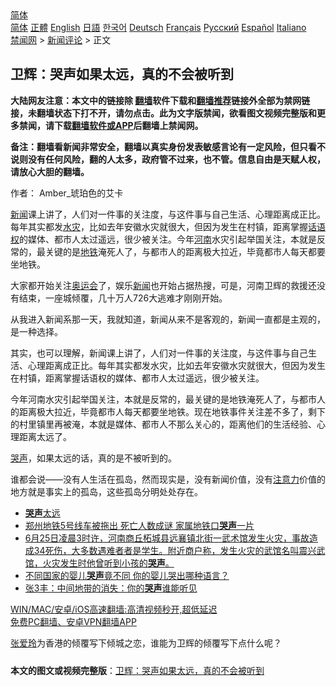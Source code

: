  <!-- 面包屑导航 --> <div class="breadcrumb"><!-- GTranslate: https://gtranslate.io/ -->  <div class="switcher notranslate">  <div class="selected">  <a href="#" onclick="return false;"> 简体</a>  </div>  <div class="option">  <a href="https://www.bannedbook.org" onclick="doGTranslate('zh-CN|zh-CN');jQuery('div.switcher div.selected a').html(jQuery(this).html());return false;" title="简体中文" class="nturl selected"> 简体</a>  <a href="https://www.bannedbook.org/zh-tw/" onclick="doGTranslate('zh-CN|zh-TW');jQuery('div.switcher div.selected a').html(jQuery(this).html());return false;" title="繁體中文" class="nturl"> 正體</a>  <a href="https://www.bannedbook.org/en/" onclick="doGTranslate('zh-CN|en');jQuery('div.switcher div.selected a').html(jQuery(this).html());return false;" title="English" class="nturl"> English</a>  <a href="https://www.bannedbook.org/ja/" onclick="doGTranslate('zh-CN|ja');jQuery('div.switcher div.selected a').html(jQuery(this).html());return false;" title="日本語" class="nturl"> 日語</a>  <a href="https://www.bannedbook.org/ko/" onclick="doGTranslate('zh-CN|ko');jQuery('div.switcher div.selected a').html(jQuery(this).html());return false;" title="한국어" class="nturl"> 한국어</a>  <a href="https://www.bannedbook.org/de/" onclick="doGTranslate('zh-CN|de');jQuery('div.switcher div.selected a').html(jQuery(this).html());return false;" title="Deutsch" class="nturl"> Deutsch</a>  <a href="https://www.bannedbook.org/fr/" onclick="doGTranslate('zh-CN|fr');jQuery('div.switcher div.selected a').html(jQuery(this).html());return false;" title="Français" class="nturl"> Français</a>  <a href="https://www.bannedbook.org/ru/" onclick="doGTranslate('zh-CN|ru');jQuery('div.switcher div.selected a').html(jQuery(this).html());return false;" title="Русский" class="nturl"> Русский</a>  <a href="https://www.bannedbook.org/es/" onclick="doGTranslate('zh-CN|es');jQuery('div.switcher div.selected a').html(jQuery(this).html());return false;" title="Español" class="nturl"> Español</a>  <a href="https://www.bannedbook.org/it/" onclick="doGTranslate('zh-CN|it');jQuery('div.switcher div.selected a').html(jQuery(this).html());return false;" title="Italiano" class="nturl"> Italiano</a>  </div>  </div>      <div class='breadcrumb-sub'><!-- Breadcrumb NavXT 6.3.0 --> <a href="https://www.bannedbook.org/" class="home">禁闻网</a> &gt; <a href="https://www.bannedbook.org/bnews/comments/" class="category">新闻评论</a> &gt; 正文</div></div><h2>卫辉：哭声如果太远，真的不会被听到</h2> <p class="notice"><b>大陆网友注意：本文中的链接除 <a href="https://github.com/bannedbook/fanqiang" >翻墙</a>软件下载和<a href="https://github.com/killgcd/justmysocks/blob/master/README.md">翻墙推荐</a>链接外全部为禁网链接，未翻墙状态下打不开，请勿点击。此为文字版禁闻，欲看图文视频完整版和更多禁闻，请下载<a href="https://github.com/bannedbook/fanqiang">翻墙软件或APP</a>后翻墙上禁闻网。</p><p>备注：翻墙看新闻非常安全，翻墙以真实身份发表敏感言论有一定风险，但只看不说则没有任何风险，翻的人太多，政府管不过来，也不管。信息自由是天赋人权，请放心大胆的翻墙。</b></p>  <div class="entry"> <p>作者： Amber_琥珀色的艾卡</p> <p id="summary"><span class='wp_keywordlink_affiliate'><a href="https://www.bannedbook.org/" title="新闻">新闻</a></span>课上讲了，人们对一件事的关注度，与这件事与自己生活、心理距离成正比。每年其实都发<a href="https://www.bannedbook.org/bnews/tag/%E6%B0%B4%E7%81%BE/" class="st_tag internal_tag" rel="tag" title="标签 水灾 下的日志">水灾</a>，比如去年安徽水灾就很大，但因为发生在村镇，距离掌握<a href="https://www.bannedbook.org/bnews/tag/%E8%AF%9D%E8%AF%AD%E6%9D%83/" class="st_tag internal_tag" rel="tag" title="标签 话语权 下的日志">话语权</a>的媒体、都市人太过遥远，很少被关注。今年<a href="https://www.bannedbook.org/bnews/tag/%e6%b2%b3%e5%8d%97/" class="st_tag internal_tag" rel="tag" title="标签 河南 下的日志">河南</a>水灾引起举国关注，本就是反常的，最关键的是<a href="https://www.bannedbook.org/bnews/tag/%e5%9c%b0%e9%93%81/" class="st_tag internal_tag" rel="tag" title="标签 地铁 下的日志">地铁</a>淹死人了，与都市人的距离极大拉近，毕竟都市人每天都要坐地铁。</p>  <p id="conimg">大家都开始关注<a href="https://www.bannedbook.org/bnews/tag/%E5%A5%A5%E8%BF%90%E4%BC%9A/" class="st_tag internal_tag" rel="tag" title="标签 奥运会 下的日志">奥运会</a>了，娱乐<a href="https://www.bannedbook.org/bnews/tag/%E6%96%B0%E9%97%BB/" class="st_tag internal_tag" rel="tag" title="标签 新闻 下的日志">新闻</a>也开始占据热搜，可是，河南卫辉的救援还没有结束，一座城倾覆，几十万人726大逃难才刚刚开始。</p> <p>从我进入新闻系那一天，我就知道，新闻从来不是客观的，新闻一直都是主观的，是一种选择。</p>  <p>其实，也可以理解，新闻课上讲了，人们对一件事的关注度，与这件事与自己生活、心理距离成正比。每年其实都发水灾，比如去年安徽水灾就很大，但因为发生在村镇，距离掌握话语权的媒体、都市人太过遥远，很少被关注。</p> <p>今年河南水灾引起举国关注，本就是反常的，最关键的是地铁淹死人了，与都市人的距离极大拉近，毕竟都市人每天都要坐地铁。现在地铁事件关注差不多了，剩下的村里镇里再被淹，本就是媒体、都市人不那么关心的，距离他们的生活经验、心理距离太远了。</p>  <p><a href="https://www.bannedbook.org/bnews/tag/%e5%93%ad%e5%a3%b0/" class="st_tag internal_tag" rel="tag" title="标签 哭声 下的日志">哭声</a>，如果太远的话，真的是不被听到的。</p> <p>谁都会说——没有人生活在孤岛，然而现实是，没有新闻价值，没有<a href="https://www.bannedbook.org/bnews/tag/%E6%B3%A8%E6%84%8F%E5%8A%9B/" class="st_tag internal_tag" rel="tag" title="标签 注意力 下的日志">注意力</a>价值的地方就是事实上的孤岛，这些孤岛分明处处存在。</p>  <ul class='op-related-articles' title='相关阅读'> <li><a href='https://www.bannedbook.org/bnews/ssgc/20210729/1596573.html' target='_blank'><b>哭声</b>太远</a></li> <li><a href='https://www.bannedbook.org/bnews/cnnews/20210726/1594363.html' target='_blank'>郑州地铁5号线车被拖出 死亡人数成谜 家属地铁口<b>哭声</b>一片</a></li> <li><a href='https://www.bannedbook.org/bnews/bannedvideo/20210625/1574239.html' target='_blank'>6月25日凌晨3时许，河南商丘柘城县远襄镇北街一武术馆发生火灾，事故造成34死伤，大多数遇难者者是学生。附近商户称，发生火灾的武馆名叫震兴武馆，火灾发生时他曾听到小孩的<b>哭声</b>。</a></li> <li><a href='https://www.bannedbook.org/bnews/comments/20210526/1554077.html' target='_blank'>不同国家的婴儿<b>哭声</b>竟不同 你的婴儿哭出哪种语言？</a></li> <li><a href='https://www.bannedbook.org/bnews/comments/20210512/1544669.html' target='_blank'>张3丰：中间地带的消失：你的<b>哭声</b>谁能听见</a></li> </ul> <p class="texttj"> <a href="https://github.com/bannedbook/fanqiang/wiki/V2ray%E6%9C%BA%E5%9C%BA" target="_blank">WIN/MAC/安卓/iOS高速翻墙:高清视频秒开,超低延迟</a><br/> <a href="https://github.com/bannedbook/fanqiang/wiki/%E7%A6%81%E9%97%BB%E7%BD%91%E5%AE%89%E5%8D%93%E7%BF%BB%E5%A2%99%E6%96%B0%E9%97%BBAPP" target="_blank">免费PC翻墙、安卓VPN翻墙APP</a></p><p><a href="https://www.bannedbook.org/bnews/tag/%e5%bc%a0%e7%88%b1%e7%8e%b2/" class="st_tag internal_tag" rel="tag" title="标签 张爱玲 下的日志">张爱玲</a>为香港的倾覆写下倾城之恋，谁能为卫辉的倾覆写下点什么呢？</p><a name='sharetosocial'></a>  <div style="margin-bottom:5px;padding-bottom:5px;clear:both"> <div id="archive-pix-1" class="banner-ads"> <!-- AuctionX Display platform tag START --> <div id="26318x728x90x621x_ADSLOT2" clicktrack="%%CLICK_URL_ESC%%"></div> <!-- AuctionX Display platform tag END --> </div> <div id="archive-pix-2" class="banner-ads"> <!-- AuctionX Display platform tag START --> <div id="26315x300x250x621x_ADSLOT2" clicktrack="%%CLICK_URL_ESC%%"></div> <!-- AuctionX Display platform tag END --> </div> </div>  <div id="archive-pix-1" class="banner-ads"> <!-- AuctionX Display platform tag START --> <div id="26318x728x90x621x_ADSLOT3" clicktrack="%%CLICK_URL_ESC%%"></div> <!-- AuctionX Display platform tag END --> </div> <div><b>本文的图文或视频完整版</b>：<a href='https://www.bannedbook.org/bnews/comments/20210730/1596838.html'>卫辉：哭声如果太远，真的不会被听到</a></div>  </div><!--END ENTRY--> 